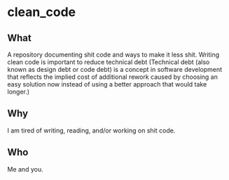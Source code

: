 # clean_code
## What
A repository documenting shit code and ways to make it less shit. Writing clean code is important to reduce technical debt (Technical debt (also known as design debt or code debt) is a concept in software development that reflects the implied cost of additional rework caused by choosing an easy solution now instead of using a better approach that would take longer.)
## Why
I am tired of writing, reading, and/or working on shit code.
## Who
Me and you.
